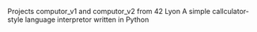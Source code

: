 Projects computor_v1 and computor_v2 from 42 Lyon
A simple callculator-style language interpretor written in Python
